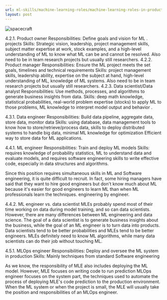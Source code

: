 ```yaml
---
url: ml-skills/machine-learning-roles/machine-learning-roles-in-production
layout: post
---
```


![spacecraft][spacecraft]

4.2.1. Product owner
Responsibilities: Define goals and vision for ML . projects
Skills: Strategic vision, leadership, project management skills, subject matter expertise at work, stock examples, and a high-level understanding of ML to know what ML can be and cannot be resolved.
Also need to be in team research projects but usually still researchers.
4.2.2. Product manager
Responsibilities: Ensure the ML project meets the set goals, timelines and technical requirements
Skills: project management skills, leadership ability, expertise on the subject at hand, high-level understanding of ML, knowledge of ML systems.
Also need to be in team research projects but usually still researchers.
4.2.3. Data scientist/Data analyst
Responsibilities: Use methods, processes, and algorithms to generate business insights from data.
Skills: deep math knowledge, statistical probabilities, real-world problem expertise (stocks) to apply ML to those problems, ML knowledge to interpret model output and behavior .

4.3.1. Data engineer
Responsibilities: Build data pipeline, aggregate data, store data, monitor data
Skills: using database, data management tools to know how to store/retrieve/process data, skills to deploy distributed systems to handle big data, minimal ML knowledge for optimization Efficient way to store data for ML applications.

4.4.1. ML engineer
Responsibilities: Train and deploy ML models
Skills: requires knowledge of probability statistics, ML to understand data and evaluate models, and requires software engineering skills to write effective code, especially in data structures and algorithms.

Since this position requires simultaneous skills in ML and Software engineering, it is quite difficult to recruit. In fact, some hiring managers have said that they want to hire good engineers but don't know much about ML because it's easier for good engineers to learn ML than when ML professionals learn the techniques. engineering by engineer.

4.4.2. ML engineer vs. data scientist
MLEs probably spend most of their time working on data during model training, and so can data scientists. However, there are many differences between ML engineering and data science.
The goal of a data scientist is to generate business insights about the business, while the goal of an ML engineer is to turn data into products.
Data scientists tend to be better probabilities and MLEs tend to be better engineers.
MLEs definitely need to know ML algorithms, while many data scientists can do their job without touching ML.

4.5.1. MLOps engineer
Responsibilities: Deploy and oversee the ML system in production
Skills: Mainly techniques from standard Software engineering

As we know, the responsibility of MLE also includes deploying the ML model.
However, MLE focuses on writing code to run prediction
MLOps engineer focuses on the system part, the techniques used to automate the process of deploying MLE's code prediction to the production environment.
When the ML system or when the project is small, the MLE will usually take the position and responsibilities of an MLOps engineer.

<!-- MARKDOWN LINKS & IMAGES -->

[spacecraft]: /assets/images/ml-skills/machine-learning-infrastructure-interview/machine-learning-roles-in-production/spacecraft.jpg

